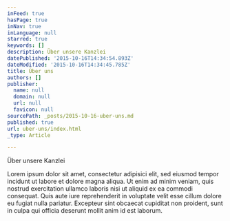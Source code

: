 ```yaml
---
inFeed: true
hasPage: true
inNav: true
inLanguage: null
starred: true
keywords: []
description: Über unsere Kanzlei
datePublished: '2015-10-16T14:34:54.893Z'
dateModified: '2015-10-16T14:34:45.785Z'
title: Über uns
authors: []
publisher:
  name: null
  domain: null
  url: null
  favicon: null
sourcePath: _posts/2015-10-16-uber-uns.md
published: true
url: uber-uns/index.html
_type: Article

---
```

Über unsere Kanzlei

Lorem ipsum dolor sit amet, consectetur adipisici elit, sed eiusmod tempor incidunt ut labore et dolore magna aliqua. Ut enim ad minim veniam, quis nostrud exercitation ullamco laboris nisi ut aliquid ex ea commodi consequat. Quis aute iure reprehenderit in voluptate velit esse cillum dolore eu fugiat nulla pariatur. Excepteur sint obcaecat cupiditat non proident, sunt in culpa qui officia deserunt mollit anim id est laborum.